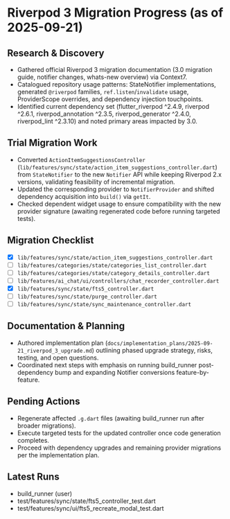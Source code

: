# Riverpod 3 Migration Progress (as of 2025-09-21)

## Research & Discovery
- Gathered official Riverpod 3 migration documentation (3.0 migration guide, notifier changes, whats-new overview) via Context7.
- Catalogued repository usage patterns: StateNotifier implementations, generated `@riverpod` families, `ref.listen`/`invalidate` usage, ProviderScope overrides, and dependency injection touchpoints.
- Identified current dependency set (flutter_riverpod ^2.4.9, riverpod ^2.6.1, riverpod_annotation ^2.3.5, riverpod_generator ^2.4.0, riverpod_lint ^2.3.10) and noted primary areas impacted by 3.0.

## Trial Migration Work
- Converted `ActionItemSuggestionsController` (`lib/features/sync/state/action_item_suggestions_controller.dart`) from `StateNotifier` to the new `Notifier` API while keeping Riverpod 2.x versions, validating feasibility of incremental migration.
- Updated the corresponding provider to `NotifierProvider` and shifted dependency acquisition into `build()` via `getIt`.
- Checked dependent widget usage to ensure compatibility with the new provider signature (awaiting regenerated code before running targeted tests).

## Migration Checklist
- [x] `lib/features/sync/state/action_item_suggestions_controller.dart`
- [ ] `lib/features/categories/state/categories_list_controller.dart`
- [ ] `lib/features/categories/state/category_details_controller.dart`
- [ ] `lib/features/ai_chat/ui/controllers/chat_recorder_controller.dart`
- [x] `lib/features/sync/state/fts5_controller.dart`
- [ ] `lib/features/sync/state/purge_controller.dart`
- [ ] `lib/features/sync/state/sync_maintenance_controller.dart`

## Documentation & Planning
- Authored implementation plan (`docs/implementation_plans/2025-09-21_riverpod_3_upgrade.md`) outlining phased upgrade strategy, risks, testing, and open questions.
- Coordinated next steps with emphasis on running build_runner post-dependency bump and expanding Notifier conversions feature-by-feature.

## Pending Actions
- Regenerate affected `.g.dart` files (awaiting build_runner run after broader migrations).
- Execute targeted tests for the updated controller once code generation completes.
- Proceed with dependency upgrades and remaining provider migrations per the implementation plan.

## Latest Runs
- build_runner (user)
- test/features/sync/state/fts5_controller_test.dart
- test/features/sync/ui/fts5_recreate_modal_test.dart
